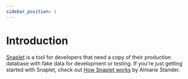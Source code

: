 ```yaml
---
sidebar_position: 1
---
```


# Introduction

[Snaplet](https://snaplet.dev) is a tool for developers that need a copy of their production database with fake data for development or testing. If you're just getting started with Snaplet, check out [How Snaplet works](https://www.snaplet.dev/post/how-snaplet-works) by Almarie Stander.